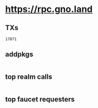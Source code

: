 # https://rpc.gno.land

## TXs
```
17871
```

## addpkgs
```
```

## top realm calls
```
```

## top faucet requesters
```
```

